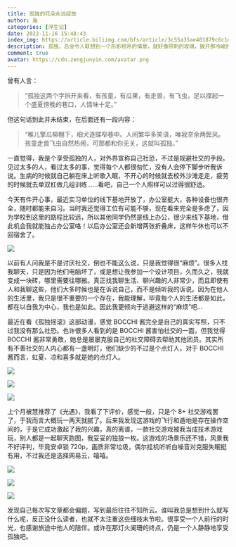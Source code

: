 ```yaml
---
title: 孤独的花朵永远绽放
author: 胤
categories: [浮生记]
date: 2022-11-16 15:48:43
index_img: https://article.biliimg.com/bfs/article/3c55a35ae401879c6c14317ca5f069fc9092718e.jpg@500w.webp
description: 孤独，总会令人联想到一个形影相吊的情景，就好像带刺的玫瑰，拨开那冷峻的外表，或许我们能够看到潜藏的柔弱。
comment: true
avatar: https://cdn.zengjunyin.com/avatar.png
---
```


曾有人言：

> “孤独这两个字拆开来看，有孩童，有瓜果，有走兽，有飞虫，足以撑起一个盛夏傍晚的巷口，人情味十足。”

但这句话到此并未结束，在后面还有一段内容：

> “稚儿擎瓜柳棚下，细犬逐蝶窄巷中。人间繁华多笑语，唯我空余两鬓风。孩童走兽飞虫自然热闹，可那都和你无关，这就叫孤独。”

一直觉得，我是个享受孤独的人，对外界宣称自己社恐，不过是规避社交的手段。见过太多的人，看过太多的事，觉得每个人都很匆忙，没有人会停下脚步听我诉说。生病的时候就自己躺在床上听歌入眠，不开心的时候就去校外沙滩走走，疲劳的时候就去单双杠做几组训练……看吧，自己一个人照样可以过得很舒适。

今天有件开心事，最近实习单位的线下基地开放了，办公室挺大，各种设备也很齐全，随时都能来自习。当时我还觉得工位有可能不够，现在看来完全是多虑了，因为学校到这里的路程比较远，所以其他同学仍然是线上办公，很少来线下基地，借此机会我就能独占办公室咯！以后办公室还会新增两张折叠床，这样午休也可以不回宿舍了。

![](https://article.biliimg.com/bfs/article/bf02aacef60759a663137746df122629e34c282c.jpg@800w_400h_1c.webp)

以前有人问我是不是讨厌社交，倒也不能这么说，只是我觉得很“麻烦”。很多人找我聊天，只是因为他们电脑坏了，或是想让我参加一个设计项目，久而久之，我就变成一块砖，哪里需要往哪搬。真正找我聊生活、聊兴趣的人非常少，而且即使有人和我聊这些，他们大多时候也是在诉说自己，而不是倾听我的诉说。因为在他人的生活里，我只是很不重要的一个存在，我能理解，毕竟每个人的生活都是如此，都在以自我为中心，我也是如此。因此我更倾向于逃避这样的“麻烦”吧...

最近在看《孤独摇滚》这部动漫，感觉 BOCCHI 酱完全是自己的真实写照，只不过我没有那么社恐。也许很多人看到的是 BOCCHI 酱害怕社交的一面，但我觉得 BOCCHI 酱非常勇敢，她总是屡屡克服自己的社交障碍去帮助其他团员。其实所有不善社交的人内心都有一盏明灯，他们缺少的不过是个点灯人，对于 BOCCHI 酱而言，虹夏、凉和喜多就是她的点灯人。

![](https://article.biliimg.com/bfs/article/df26817b77ed55dac1bc938c2c77ea980ca1dda2.png@800w_400h_1c.webp)

![](https://article.biliimg.com/bfs/article/166af8c6b76d4e69721baccde37019b24724d48c.png@800w_400h_1c.webp)

![](https://article.biliimg.com/bfs/article/5f279d283d41153d608d53d8d03fc15fffda0c93.png@800w_400h_1c.webp)

上个月被慧推荐了《光遇》，我看了下评价，感觉一般，只是个 8+ 社交游戏罢了，于我而言大概玩一两天就腻了。后来我发现这游戏的飞行和遁地是存在操作空间的，于是它成功激起了我的兴趣，真的离谱，一款社交游戏被我当成技术游戏玩，别人都是一起聊天跑图，我妥妥的独狼一枚。这游戏的场景乐还不错，风景我不好评判，毕竟安卓锁 720p，画质非常垃圾，偶尔挂机听听白噪音对克服失眠挺有用，不过我还是选择网易云，嘻嘻。

![](https://article.biliimg.com/bfs/article/97e18bb2256b474b9c179a69cbd651374160d1a4.jpg@800w_400h_1c.webp)

![](https://article.biliimg.com/bfs/article/67c786651c7f75a56bda35add6b20778648f1c14.jpg@800w_400h_1c.webp)

![](https://article.biliimg.com/bfs/article/4f4466d7852c263c860cc8be749a937306e56191.jpg@800w_400h_1c.webp)

发现自己每次写文章都会偏题，写到最后往往不知所云。谁叫我总是想到什么就写什么呢，反正没什么读者，也就不太注重这些细枝末节啦。很享受一个人前行的时光，也感谢旅途中他人的陪伴。或许在那灯火阑珊的终点，仍是一个人静静地享受孤独吧。